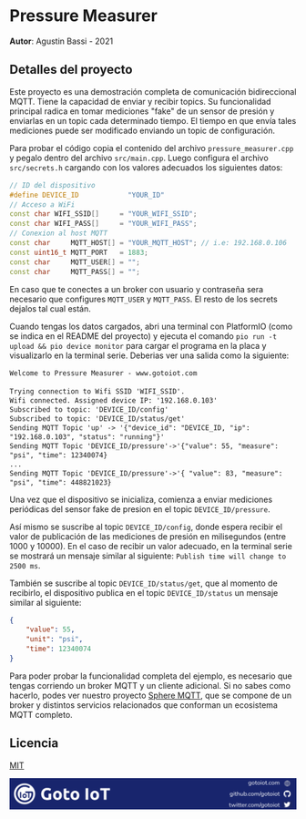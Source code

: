 # Pressure Measurer

**Autor**: Agustin Bassi - 2021

## Detalles del proyecto

Este proyecto es una demostración completa de comunicación bidireccional MQTT. Tiene la capacidad de enviar y recibir topics. Su funcionalidad principal radica en tomar mediciones "fake" de un sensor de presión y enviarlas en un topic cada determinado tiempo. El tiempo en que envía tales mediciones puede ser modificado enviando un topic de configuración.

Para probar el código copia el contenido del archivo `pressure_measurer.cpp` y pegalo dentro del archivo `src/main.cpp`. Luego configura el archivo `src/secrets.h` cargando con los valores adecuados los siguientes datos:

```cpp
// ID del dispositivo
#define DEVICE_ID            "YOUR_ID"
// Acceso a WiFi
const char WIFI_SSID[]     = "YOUR_WIFI_SSID";
const char WIFI_PASS[]     = "YOUR_WIFI_PASS";
// Conexion al host MQTT
const char     MQTT_HOST[] = "YOUR_MQTT_HOST"; // i.e: 192.168.0.106
const uint16_t MQTT_PORT   = 1883;
const char     MQTT_USER[] = "";
const char     MQTT_PASS[] = "";
```

En caso que te conectes a un broker con usuario y contraseña sera necesario que configures `MQTT_USER` y `MQTT_PASS`. El resto de los secrets dejalos tal cual están.

Cuando tengas los datos cargados, abri una terminal con PlatformIO (como se indica en el README del proyecto) y ejecuta el comando `pio run -t upload && pio device monitor` para cargar el programa en la placa y visualizarlo en la terminal serie. Deberias ver una salida como la siguiente:

```
Welcome to Pressure Measurer - www.gotoiot.com

Trying connection to Wifi SSID 'WIFI_SSID'.
Wifi connected. Assigned device IP: '192.168.0.103'
Subscribed to topic: 'DEVICE_ID/config'
Subscribed to topic: 'DEVICE_ID/status/get'
Sending MQTT Topic 'up' -> '{"device_id": "DEVICE_ID, "ip": "192.168.0.103", "status": "running"}'
Sending MQTT Topic 'DEVICE_ID/pressure'->'{"value": 55, "measure": "psi", "time": 12340074}
...
Sending MQTT Topic 'DEVICE_ID/pressure'->'{ "value": 83, "measure": "psi", "time": 448821023}
```

Una vez que el dispositivo se inicializa, comienza a enviar mediciones periódicas del sensor fake de presion en el topic `DEVICE_ID/pressure`. 

Así mismo se suscribe al topic `DEVICE_ID/config`, donde espera recibir el valor de publicación de las mediciones de presión en milisegundos (entre 1000 y 10000). En el caso de recibir un valor adecuado, en la terminal serie se mostrará un mensaje similar al siguiente: `Publish time will change to 2500 ms`.

También se suscribe al topic `DEVICE_ID/status/get`, que al momento de recibirlo, el dispositivo publica en el topic `DEVICE_ID/status` un mensaje similar al siguiente:

```json
{
    "value": 55,
    "unit": "psi",
    "time": 12340074
}
```

Para poder probar la funcionalidad completa del ejemplo, es necesario que tengas corriendo un broker MQTT y un cliente adicional. Si no sabes como hacerlo, podes ver nuestro proyecto [Sphere MQTT](https://github.com/gotoiot/sphere-mqtt), que se compone de un broker y distintos servicios relacionados que conforman un ecosistema MQTT completo.

## Licencia

[MIT](https://choosealicense.com/licenses/mit/)

![footer](../../../doc/gotoiot-footer.png)